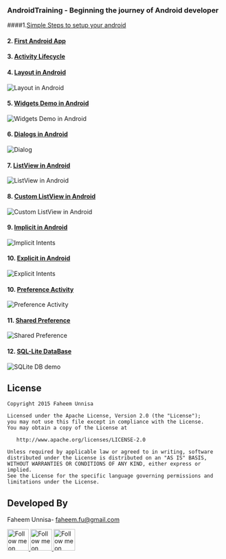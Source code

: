 ### AndroidTraining - Beginning the journey of Android developer
####1.[Simple Steps to setup your android](https://github.com/faheema/AndroidTutorial/wiki)
#### 2. [First Android App](https://github.com/faheema/AndroidTraining/tree/master/FirstApp)
#### 3. [Activity Lifecycle](https://github.com/faheema/SimplyAndroidTutorials/tree/master/SimpleActivityLifeCycle)
#### 4. [Layout in Android](https://github.com/faheema/SimplyAndroidTutorials/tree/master/SimplyLayoutsDemo)
![Layout in Android][1]
#### 5. [Widgets Demo in Android](https://github.com/faheema/SimplyAndroidTutorials/tree/master/SimplyWidgetsDemo)<br>
![Widgets Demo in Android][2]
#### 6. [Dialogs in Android](https://github.com/faheema/SimplyAndroidTutorials/tree/master/SimplyDialogs)<br>
![Dialog][3]

#### 7. [ListView in Android](https://github.com/faheema/SimplyAndroidTutorials/tree/master/SimplyDialogs)<br>
![ListView in Android][4]
#### 8. [Custom ListView in Android](https://github.com/faheema/SimplyAndroidTutorials/tree/master/SimpleCustListview)<br>
![Custom ListView in Android][5]
#### 9. [Implicit in Android](https://github.com/faheema/SimplyAndroidTutorials/tree/master/SimpleImplicitIntents)<br>
![Implicit Intents][6]
#### 10. [Explicit in Android](https://github.com/faheema/SimplyAndroidTutorials/tree/master/SimpleExplicitIntents)<br>
![Explicit Intents][7]
#### 10. [Preference Activity](https://github.com/faheema/SimplyAndroidTutorials/tree/master/SimplePreferenceActivity)<br>
![Preference Activity][8]
#### 11. [Shared Preference](https://github.com/faheema/SimplyAndroidTutorials/tree/master/SimpleSharedPreference)<br>
![Shared Preference][9]
#### 12. [SQL-Lite DataBase](https://github.com/faheema/SimplyAndroidTutorials/tree/master/SimplySqlLiteDB)<br>
![SQLite DB demo][10]
 
 License
-----------

    Copyright 2015 Faheem Unnisa

    Licensed under the Apache License, Version 2.0 (the "License");
    you may not use this file except in compliance with the License.
    You may obtain a copy of the License at

       http://www.apache.org/licenses/LICENSE-2.0

    Unless required by applicable law or agreed to in writing, software
    distributed under the License is distributed on an "AS IS" BASIS,
    WITHOUT WARRANTIES OR CONDITIONS OF ANY KIND, either express or implied.
    See the License for the specific language governing permissions and
    limitations under the License.

Developed By
--------------------

Faheem Unnisa- <faheem.fu@gmail.com>

<a href="https://twitter.com/Faheem_u">
  <img alt="Follow me on Twitter"
       src="https://pbs.twimg.com/profile_images/615680132565504000/EIpgSD2K.png"  height="50" width="50" />
</a>
<a href="https://plus.google.com/106330204068533978551">
  <img alt="Follow me on twitter"
    src="https://pbs.twimg.com/profile_images/638750728354430976/HnTYCHzN_400x400.png" height="50" width="50" />
</a>
<a href="https://in.linkedin.com/pub/faheem-u/22/245/733">
  <img alt="Follow me on linked In"
   src="https://pbs.twimg.com/profile_images/614583061448036352/CBpFkPaz_400x400.png"  height="50" width="50"/>



 [1]:https://github.com/faheema/SimplyAndroidTutorials/blob/master/SimplyLayoutsDemo/img/sclayout.png
 [2]:https://github.com/faheema/SimplyAndroidTutorials/blob/master/SimplyWidgetsDemo/img/widget.png
 [3]:https://github.com/faheema/SimplyAndroidTutorials/blob/master/SimplyDialogs/img/dlg_sc.png 
 [4]:https://github.com/faheema/SimplyAndroidTutorials/blob/master/SimplyListView/img/lv.png 
 [5]:https://github.com/faheema/SimplyAndroidTutorials/blob/master/SimpleCustListview/img/sc_cuslist.png
 [6]:https://github.com/faheema/SimplyAndroidTutorials/blob/master/SimpleImplicitIntents/img/sc_iintent.png
 [7]:https://github.com/faheema/SimplyAndroidTutorials/blob/master/SimpleExplicitIntents/img/sc_eintent.png
 [8]:https://github.com/faheema/SimplyAndroidTutorials/blob/master/SimplePreferenceActivity/img/sc_pref.png
 [9]:https://github.com/faheema/SimplyAndroidTutorials/blob/master/SimpleSharedPreference/img/sc_sharepref.png
 [10]: https://github.com/faheema/SimplyAndroidTutorials/blob/master/SimplySqlLiteDB/img/sc_db.png
 [11]: https://github.com/ManuelPeinado/MultiChoiceAdapter/wiki/Gallery-tutorial
 [12]: https://play.google.com/store/apps/details?id=com.dpizarro.nfc.basic
